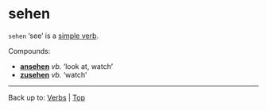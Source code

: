 # sehen

`sehen` ‘see’ is a [simple verb](../../simpleVerbs.md).

Compounds:
- **[ansehen](../../a/an/ansehen.md)** *vb.* ‘look at, watch’
- **[zusehen](../../z/zu/zusehen.md)** *vb.* ‘watch’

----

Back up to: [Verbs](../../index.md) | [Top](../../../index.md)
